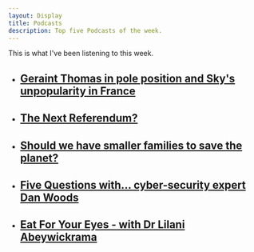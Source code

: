 ```yaml
---
layout: Display
title: Podcasts
description: Top five Podcasts of the week.
---
```


This is what I've been listening to this week.


<ul>
    <li>
        <a href="https://pca.st/0pPs" target="_blank"><h2>Geraint Thomas in pole position and Sky's unpopularity in France</h2>
        </a>
    </li>
    <li>
        <a href="https://pca.st/zM3M" target="_blank"><h2>The Next Referendum?</h2>
        </a>
    </li>
    <li>
        <a href="https://pca.st/EWDx" target="_blank"><h2>Should we have smaller families to save the planet?</h2>
        </a>
    </li>
    <li>
        <a href="https://pca.st/IaEH" target="_blank"><h2>Five Questions with... cyber-security expert Dan Woods</h2>
        </a>
    </li>
    <li>
        <a href="https://pca.st/srFe" target="_blank"><h2>Eat For Your Eyes - with Dr Lilani Abeywickrama</h2>
        </a>
    </li>
</ul>